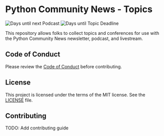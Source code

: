 # Python Community News - Topics
![Days until next Podcast](https://img.shields.io/endpoint?url=https://pcn-days-until-badge.azurewebsites.net/api/badgedaysuntil) ![Days until Topic Deadline](https://img.shields.io/endpoint?url=https://pcn-days-until-badge.azurewebsites.net/api/badgetopicsdeadline)



This repository allows folks to collect topics and conferences for use with the Python Community News newsletter, podcast, and livestream.

## Code of Conduct
Please review the [Code of Conduct](https://github.com/Python-Community-News/.github/blob/main/CODE_OF_CONDUCT.md) before contributing.

## License
This project is licensed under the terms of the MIT license. See the [LICENSE](LICENSE.md) file.

## Contributing

TODO: Add contributing guide
